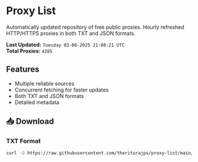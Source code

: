 # Proxy List

Automatically updated repository of free public proxies. Hourly refreshed HTTP/HTTPS proxies in both TXT and JSON formats.

**Last Updated:** `Tuesday 03-06-2025 21:08:21 UTC`  
**Total Proxies:** `4285`

## Features
- Multiple reliable sources
- Concurrent fetching for faster updates
- Both TXT and JSON formats
- Detailed metadata

## 📥 Download

### TXT Format
```bash
curl -O https://raw.githubusercontent.com/theriturajps/proxy-list/main/proxies.txt